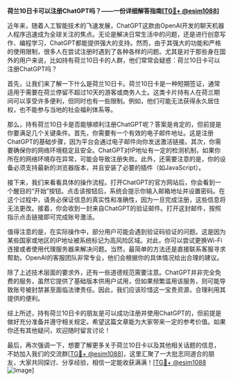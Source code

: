 **荷兰10日卡可以注册ChatGPT吗？——一份详细解答指南[[TG💪+ @esim1088](https://t.me/s/esim1088)]**

近年来，随着人工智能技术的飞速发展，ChatGPT这款由OpenAI开发的聊天机器人程序迅速成为全球关注的焦点。无论是解决日常生活中的问题，还是进行创意写作、编程学习，ChatGPT都能提供强大的支持。然而，由于其强大的功能和严格的使用限制，很多人在尝试注册时遇到了各种各样的问题。尤其是对于那些身在国外的用户来说，比如持有荷兰10日卡的人群，他们常常会疑惑：荷兰10日卡可以注册ChatGPT吗？

首先，让我们来了解一下什么是荷兰10日卡。荷兰10日卡是一种短期签证，通常适用于需要在荷兰停留不超过10天的游客或商务人士。这类卡片持有人在荷兰期间可以享受许多便利，但同时也有一些限制。例如，他们可能无法获得永久居住权，也不能参与当地的社会福利体系等。

那么，持有荷兰10日卡是否能够顺利注册ChatGPT呢？答案是肯定的，但前提是你要满足几个关键条件。首先，你需要有一个有效的电子邮件地址。这是注册ChatGPT的基础步骤，因为平台会通过电子邮件向你发送激活链接。其次，你需要确保你的网络环境稳定且安全。ChatGPT对IP地址有一定的检测机制，如果你所在的网络环境存在异常，可能会导致注册失败。此外，还需要注意的是，你的设备必须支持最新的浏览器版本，并且安装了必要的插件（如JavaScript）。

接下来，我们来看看具体的操作流程。打开ChatGPT的官方网站后，你会看到一个醒目的“开始”按钮。点击该按钮后，系统会提示你输入邮箱地址并设置密码。在这个过程中，请务必保证信息的真实性和准确性，因为一旦完成注册，这些信息将无法更改。接着，你会收到一封来自ChatGPT的验证邮件。打开这封邮件，按照指示点击链接即可完成账号激活。

值得注意的是，在实际操作中，部分用户可能会遇到验证码验证的问题。这是因为某些国家或地区的IP地址被系统标记为高风险区域。对此，你可以尝试更换Wi-Fi连接或者使用代理服务器来解决问题。当然，最简单的方法还是直接联系客服寻求帮助。OpenAI的客服团队非常专业，他们会根据你的具体情况给出合理的建议。

除了上述技术层面的要求外，还有一些道德规范需要注意。ChatGPT并非完全免费的服务，虽然它提供了基础版本供用户试用，但如果频繁滥用该服务，则可能导致账号被封禁甚至面临法律责任。因此，我们应该珍惜这一宝贵资源，合理利用其提供的便利。

综上所述，持有荷兰10日卡的朋友是可以成功注册并使用ChatGPT的，但前提是做好充分准备并遵守相关规定。希望这篇文章能为大家带来一定的参考价值。如果你还有其他疑问，欢迎随时留言讨论！

最后，再次强调一下，想要了解更多关于荷兰10日卡以及其他相关话题的信息，不妨加入我们的交流群[[TG💪+ @esim1088](https://t.me/s/esim1088)]，这里汇聚了一大批志同道合的朋友，大家共同探讨、分享经验，相信一定能收获满满！[[TG💪+ @esim1088](https://t.me/s/esim1088) ![Image](https://i.postimg.cc/4NQfJmqS/Snipaste-2025-05-13-00-14-12.png)]